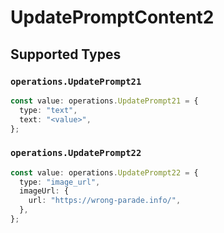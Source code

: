 # UpdatePromptContent2


## Supported Types

### `operations.UpdatePrompt21`

```typescript
const value: operations.UpdatePrompt21 = {
  type: "text",
  text: "<value>",
};
```

### `operations.UpdatePrompt22`

```typescript
const value: operations.UpdatePrompt22 = {
  type: "image_url",
  imageUrl: {
    url: "https://wrong-parade.info/",
  },
};
```


